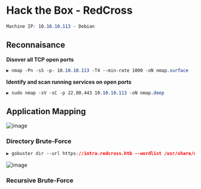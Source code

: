 # Hack the Box - RedCross
```CSS
Machine IP: 10.10.10.113 - Debian
```
## Reconnaisance
**Disover all TCP open ports**
```CSS
▶ nmap -Pn -sS -p- 10.10.10.113 -T4 --min-rate 1000 -oN nmap.surface
```

**Identify and scan running services on open ports**
```CSS
▶ sudo nmap -sV -sC -p 22,80,443 10.10.10.113 -oN nmap.deep 
```

## Application Mapping
![image](https://user-images.githubusercontent.com/83878909/229340988-396c149d-59a9-44df-8bb8-846e1a2e6f3b.png)

### Directory Brute-Force
```CSS
▶ gobuster dir --url https://intra.redcross.htb --wordlist /usr/share/wordlists/directories.txt --threads 25 --no-tls-validation --output intra-dir.out
```
![image](https://user-images.githubusercontent.com/83878909/229342980-9b448de6-1f32-417a-915b-d419ef3afc08.png)

### Recursive Brute-Force
```CSS

```
